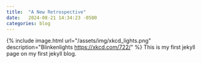 ```yaml
---
title:  "A New Retrospective"
date:   2024-08-21 14:34:23 -0500
categories: blog
---
```

{% include image.html url="/assets/img/xkcd_lights.png" description="Blinkenlights https://xkcd.com/722/" %}
This is my first jekyll page on my first jekyll blog.
